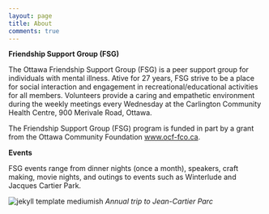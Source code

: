 ```yaml
---
layout: page
title: About
comments: true
---
```


**Friendship Support Group (FSG)**

The Ottawa Friendship Support Group (FSG) is a peer support group for individuals with mental illness. Ative for 27 years, FSG strive to be a place for social interaction and engagement in recreational/educational activities for all members. Volunteers provide a caring and empathetic environment during the weekly meetings every Wednesday at the Carlington Community Health Centre, 900 Merivale Road, Ottawa. 

The Friendship Support Group (FSG) program is funded in part by a grant from the Ottawa Community Foundation www.ocf-fco.ca.

**Events**

FSG events range from dinner nights (once a month), speakers, craft making, movie nights, and outings to events such as Winterlude and Jacques Cartier Park.

![jekyll template mediumish]({{site.baseurl}}/assets/images/theme4.jpg)
*Annual trip to Jean-Cartier Parc*

